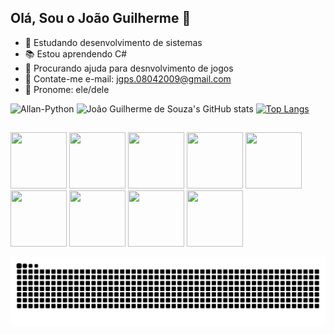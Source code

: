 ## Olá, Sou o João Guilherme 👋

- 🔭 Estudando desenvolvimento de sistemas
- 📚 Estou aprendendo C#
- 🤔 Procurando ajuda para desnvolvimento de jogos
- 📧 Contate-me e-mail: jgps.08042009@gmail.com
- 🧑 Pronome: ele/dele

<img aling="right" alt="Allan-Python" height="130" width="130" src="https://mystickermania.com/cdn/stickers/games/hollow-knight-like-512x512.png"> ![João Guilherme de Souza's GitHub stats](https://github-readme-stats.vercel.app/api?username=Naeris08&show_icons=true&theme=tokyonight) [![Top Langs](https://github-readme-stats.vercel.app/api/top-langs/?username=Naeris08&show_icons=true&theme=tokyonight&layout=compact)](https://github.com/Naeris08/github-readme-stats)

##
 <img src="https://cdn.jsdelivr.net/gh/devicons/devicon@latest/icons/python/python-original-wordmark.svg" height="90px" width="90px"/> <img src="https://cdn.jsdelivr.net/gh/devicons/devicon@latest/icons/csharp/csharp-original.svg" height="90px" width="90px"/> <img src="https://cdn.jsdelivr.net/gh/devicons/devicon@latest/icons/vscode/vscode-original.svg" height="90px" width="90px"/> <img src="https://cdn.jsdelivr.net/gh/devicons/devicon@latest/icons/godot/godot-original.svg" height="90px" width="90px"/>  <img src="https://cdn.jsdelivr.net/gh/devicons/devicon@latest/icons/javascript/javascript-original.svg" height="90px" width="90px"/>  <img src="https://cdn.jsdelivr.net/gh/devicons/devicon@latest/icons/html5/html5-original-wordmark.svg" height="90px" width="90px"/>  <img src="https://cdn.jsdelivr.net/gh/devicons/devicon@latest/icons/css3/css3-original-wordmark.svg" height="90px" width="90px"/> <img src="https://cdn.jsdelivr.net/gh/devicons/devicon@latest/icons/linux/linux-original.svg" height="90px" width="90px"/> <img src="https://cdn.jsdelivr.net/gh/devicons/devicon@latest/icons/raspberrypi/raspberrypi-original.svg" height="90px" width="90px"/>
          
<picture>
  <source media="(prefers-color-scheme: dark)" srcset="https://raw.githubusercontent.com/Naeris08/Naeris08/output/github-contribution-grid-snake-dark.svg">
  <source media="(prefers-color-scheme: light)" srcset="https://raw.githubusercontent.com/Naeris08/Naeris08/output/github-contribution-grid-snake.svg">
  <img alt="github contribution grid snake animation" src="https://raw.githubusercontent.com/Naeris08/Naeris08/output/github-contribution-grid-snake.svg">
</picture>
          
          
          
            
          
          
          

